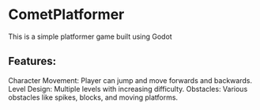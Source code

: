 # CometPlatformer
 
This is a simple platformer game built using Godot

## Features:

Character Movement: Player can jump and move forwards and backwards.
Level Design: Multiple levels with increasing difficulty.
Obstacles: Various obstacles like spikes, blocks, and moving platforms.
